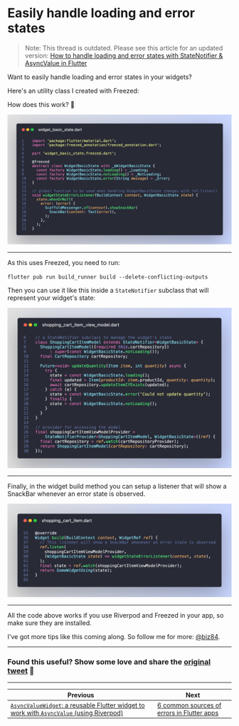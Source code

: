 # Easily handle loading and error states

> Note: This thread is outdated. Please see this article for an updated version: [How to handle loading and error states with StateNotifier & AsyncValue in Flutter](https://codewithandrea.com/articles/loading-error-states-state-notifier-async-value/)

Want to easily handle loading and error states in your widgets?

Here's an utility class I created with Freezed:

How does this work? 🧵

![](017_widget_basic_state.png)

---

As this uses Freezed, you need to run:

`flutter pub run build_runner build --delete-conflicting-outputs`

Then you can use it like this inside a `StateNotifier` subclass that will represent your widget's state:

![](017_shopping_cart_item_model.png)

---

Finally, in the widget build method you can setup a listener that will show a SnackBar whenever an error state is observed.

![](017_shopping_cart_item_build.png)

---

All the code above works if you use Riverpod and Freezed in your app, so make sure they are installed.

I've got more tips like this coming along. So follow me for more: [@biz84](https://twitter.com/biz84).

---

### Found this useful? Show some love and share the [original tweet](https://twitter.com/biz84/status/1448946157909053469) 🙏

---

| Previous | Next |
| -------- | ---- |
| [`AsyncValueWidget`: a reusable Flutter widget to work with `AsyncValue` (using Riverpod)](../0015-asyncvaluewidget-a-reusable-flutter-widget-to-work-with-asyncvalue/index.md) | [6 common sources of errors in Flutter apps](../0017-six-common-sources-of-errors-in-flutter-apps/index.md) |
